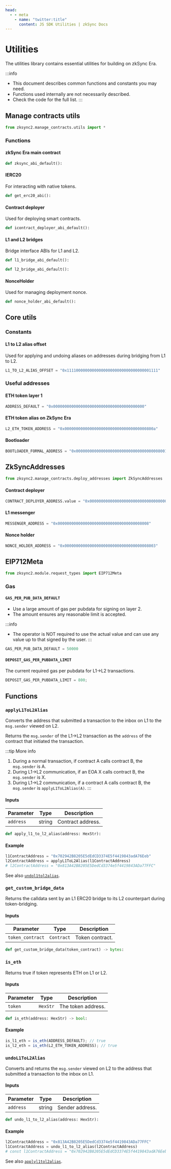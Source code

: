 ```yaml
---
head:
  - - meta
    - name: "twitter:title"
      content: JS SDK Utilities | zkSync Docs
---
```


# Utilities

The utilities library contains essential utilities for building on zkSync Era.

:::info

- This document describes common functions and constants you may need.
- Functions used internally are not necessarily described.
- Check the code for the full list.
  :::

## Manage contracts utils

```python
from zksync2.manage_contracts.utils import *
```

### Functions

#### zkSync Era main contract

```python
def zksync_abi_default():
```

#### IERC20

For interacting with native tokens.

```python
def get_erc20_abi():
```

#### Contract deployer

Used for deploying smart contracts.

```python
def icontract_deployer_abi_default():
```

#### L1 and L2 bridges

Bridge interface ABIs for L1 and L2.

```python
def l1_bridge_abi_default():
```

```python
def l2_bridge_abi_default():
```

#### NonceHolder

Used for managing deployment nonce.

```python
def nonce_holder_abi_default():
```

## Core utils

### Constants

#### L1 to L2 alias offset

Used for applying and undoing aliases on addresses during bridging from L1 to L2.

```python
L1_TO_L2_ALIAS_OFFSET = "0x1111000000000000000000000000000000001111"
```

### Useful addresses

#### ETH token layer 1

```python
ADDRESS_DEFAULT = "0x0000000000000000000000000000000000000000"
```

#### ETH token alias on ZkSync Era

```python
L2_ETH_TOKEN_ADDRESS = "0x000000000000000000000000000000000000800a"
```

#### Bootloader

```python
BOOTLOADER_FORMAL_ADDRESS = "0x0000000000000000000000000000000000008001"
```

## ZkSyncAddresses

```python
from zksync2.manage_contracts.deploy_addresses import ZkSyncAddresses
```

#### Contract deployer

```python
CONTRACT_DEPLOYER_ADDRESS.value = "0x0000000000000000000000000000000000008006"
```

#### L1 messenger

```python
MESSENGER_ADDRESS = "0x0000000000000000000000000000000000008008"
```

#### Nonce holder

```python
NONCE_HOLDER_ADDRESS = "0x0000000000000000000000000000000000008003"
```

## EIP712Meta

```python
from zksync2.module.request_types import EIP712Meta
```

### Gas

#### `GAS_PER_PUB_DATA_DEFAULT`

- Use a large amount of gas per pubdata for signing on layer 2.
- The amount ensures any reasonable limit is accepted.

:::info

- The operator is NOT required to use the actual value and can use any value up to that signed by the user.
  :::

```python
GAS_PER_PUB_DATA_DEFAULT = 50000
```

#### `DEPOSIT_GAS_PER_PUBDATA_LIMIT`

The current required gas per pubdata for L1->L2 transactions.

```python
DEPOSIT_GAS_PER_PUBDATA_LIMIT = 800;
```

## Functions

### `applyL1ToL2Alias`

Converts the address that submitted a transaction to the inbox on L1 to the `msg.sender` viewed on L2.

Returns the `msg.sender` of the L1->L2 transaction as the `address` of the contract that initiated the transaction.

:::tip More info

1. During a normal transaction, if contract A calls contract B, the `msg.sender` is A.
2. During L1->L2 communication, if an EOA X calls contract B, the `msg.sender` is X.
3. During L1->L2 communication, if a contract A calls contract B, the `msg.sender` is `applyL1ToL2Alias(A)`.
   :::

#### Inputs

| Parameter | Type   | Description       |
| --------- | ------ | ----------------- |
| `address` | string | Contract address. |

```python
def apply_l1_to_l2_alias(address: HexStr):
```

#### Example

```python
l1ContractAddress = "0x702942B8205E5dEdCD3374E5f4419843adA76Eeb"
l2ContractAddress = applyL1ToL2Alias(l1ContractAddress)
# l2ContractAddress = "0x813A42B8205E5DedCd3374e5f4419843ADa77FFC"
```

See also [`undol1tol2alias`](#undol1tol2alias).

### `get_custom_bridge_data`

Returns the calldata sent by an L1 ERC20 bridge to its L2 counterpart during token-bridging.

#### Inputs

| Parameter        | Type       | Description     |
| ---------------- | ---------- | --------------- |
| `token_contract` | `Contract` | Token contract. |

```python
def get_custom_bridge_data(token_contract) -> bytes:
```

### `is_eth`

Returns true if token represents ETH on L1 or L2.

#### Inputs

| Parameter | Type     | Description        |
| --------- | -------- | ------------------ |
| `token`   | `HexStr` | The token address. |

```python
def is_eth(address: HexStr) -> bool:
```

#### Example

```ts
is_l1_eth = is_eth(ADDRESS_DEFAULT); // true
is_l2_eth = is_eth(L2_ETH_TOKEN_ADDRESS); // true
```

### `undoL1ToL2Alias`

Converts and returns the `msg.sender` viewed on L2 to the address that submitted a transaction to the inbox on L1.

#### Inputs

| Parameter | Type   | Description     |
| --------- | ------ | --------------- |
| `address` | string | Sender address. |

```python
def undo_l1_to_l2_alias(address: HexStr):
```

#### Example

```python
l2ContractAddress = "0x813A42B8205E5DedCd3374e5f4419843ADa77FFC"
l1ContractAddress = undo_l1_to_l2_alias(l2ContractAddress)
# const l1ContractAddress = "0x702942B8205E5dEdCD3374E5f4419843adA76Eeb"
```

See also [`applyl1tol2alias`](#applyl1tol2alias).
